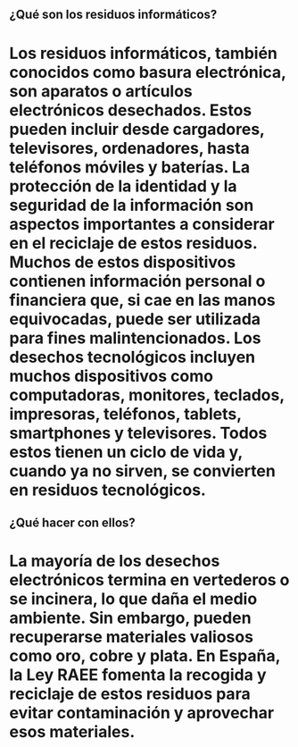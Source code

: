 ## ¿Qué son los residuos informáticos?
# Los residuos informáticos, también conocidos como basura electrónica, son aparatos o artículos electrónicos desechados. Estos pueden incluir desde cargadores, televisores, ordenadores, hasta teléfonos móviles y baterías. La protección de la identidad y la seguridad de la información son aspectos importantes a considerar en el reciclaje de estos residuos. Muchos de estos dispositivos contienen información personal o financiera que, si cae en las manos equivocadas, puede ser utilizada para fines malintencionados. Los desechos tecnológicos incluyen muchos dispositivos como computadoras, monitores, teclados, impresoras, teléfonos, tablets, smartphones y televisores. Todos estos tienen un ciclo de vida y, cuando ya no sirven, se convierten en residuos tecnológicos.

## ¿Qué hacer con ellos?
# La mayoría de los desechos electrónicos termina en vertederos o se incinera, lo que daña el medio ambiente. Sin embargo, pueden recuperarse materiales valiosos como oro, cobre y plata. En España, la Ley RAEE fomenta la recogida y reciclaje de estos residuos para evitar contaminación y aprovechar esos materiales.

